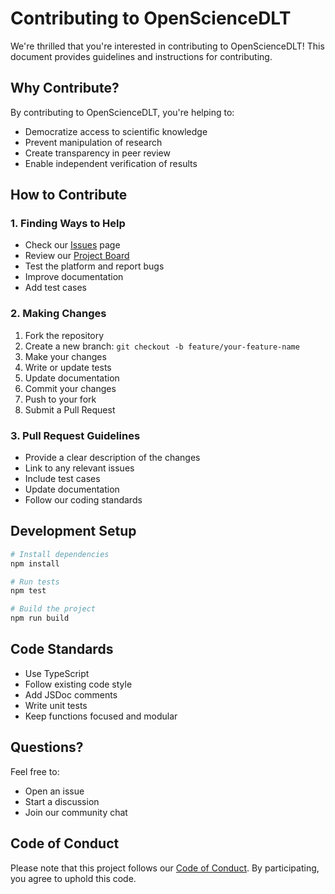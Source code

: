 # Contributing to OpenScienceDLT

We're thrilled that you're interested in contributing to OpenScienceDLT! This document provides guidelines and instructions for contributing.

## Why Contribute?

By contributing to OpenScienceDLT, you're helping to:
- Democratize access to scientific knowledge
- Prevent manipulation of research
- Create transparency in peer review
- Enable independent verification of results

## How to Contribute

### 1. Finding Ways to Help
- Check our [Issues](../../issues) page
- Review our [Project Board](../../projects)
- Test the platform and report bugs
- Improve documentation
- Add test cases

### 2. Making Changes
1. Fork the repository
2. Create a new branch: `git checkout -b feature/your-feature-name`
3. Make your changes
4. Write or update tests
5. Update documentation
6. Commit your changes
7. Push to your fork
8. Submit a Pull Request

### 3. Pull Request Guidelines
- Provide a clear description of the changes
- Link to any relevant issues
- Include test cases
- Update documentation
- Follow our coding standards

## Development Setup

```bash
# Install dependencies
npm install

# Run tests
npm test

# Build the project
npm run build
```

## Code Standards

- Use TypeScript
- Follow existing code style
- Add JSDoc comments
- Write unit tests
- Keep functions focused and modular

## Questions?

Feel free to:
- Open an issue
- Start a discussion
- Join our community chat

## Code of Conduct

Please note that this project follows our [Code of Conduct](CODE_OF_CONDUCT.md). By participating, you agree to uphold this code.
